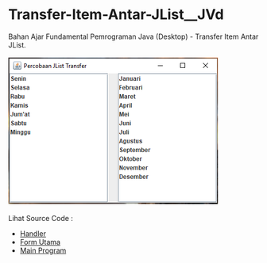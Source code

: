 # Transfer-Item-Antar-JList__JVd
Bahan Ajar Fundamental Pemrograman Java (Desktop) - Transfer Item Antar JList.<br><br>
<img src="https://github.com/RizkyKhapidsyah/Transfer-Item-Antar-JList__JVd/blob/master/result/001.PNG"><br><br>
Lihat Source Code :<br>
- <a href="https://github.com/RizkyKhapidsyah/Transfer-Item-Antar-JList__JVd/blob/master/src/com/rk/tiaj/PelakuTransfer_PadaJList.java">Handler</a><br>
- <a href="https://github.com/RizkyKhapidsyah/Transfer-Item-Antar-JList__JVd/blob/master/src/com/rk/tiaj/Form_Utama.java">Form Utama</a><br>
- <a href="https://github.com/RizkyKhapidsyah/Transfer-Item-Antar-JList__JVd/blob/master/src/Main.java">Main Program</a>
